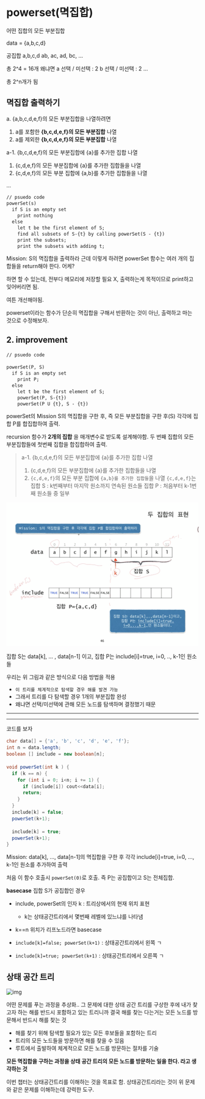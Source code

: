 # powerset(멱집합)

어떤 집합의 모든 부분집합

data = {a,b,c,d}

공집합
a,b,c,d
ab, ac, ad, bc,
...

총 2^4 = 16개
왜냐면
a 선택 / 미선택 : 2
b 선택 / 미선택 : 2
...

총 2^n개가 됨

## 멱집합 출력하기

a. {a,b,c,d,e,f}의 모든 부분집합을 나열하려면
  1. a를 포함한 __{b,c,d,e,f}의 모든 부분집합__ 나열
  2. a를 제외한 __{b,c,d,e,f}의 모든 부분집합__ 나열

a-1. {b,c,d,e,f}의 모든 부분집합에 {a}를 추가한 집합 나열
  1. {c,d,e,f}의 모든 부분집합에 {a}를 추가한 집합들을 나열
  2. {c,d,e,f}의 모든 부분 집합에 {a,b}를 추가한 집합들을 나열

...

```
// psuedo code
powerSet(s)
  if S is an empty set
    print nothing
  else
    let t be the first element of S;
    find all subsets of S-{t} by calling powerSet(S - {t})
    print the subsets;
    print the subsets with adding t;
```

Mission: S의 멱집합을 출력하라
근데 이렇게 하려면 powerSet 함수는 여러 개의 집합들을 return해야 한다. 어케?

하면 할 수 있는데,
전부다 메모리에 저장할 필요 X,
출력하는게 목적이므로 print하고 잊어버리면 됨.

여튼 개선해야됨.

powerset이라는 함수가 단순히 멱집합을 구해서 반환하는 것이 아닌, 출력하고 마는 것으로 수정해보자.

## 2. improvement

```
// psuedo code

powerSet(P, S)
  if S is an empty set
    print P;
  else 
    let t be the first element of S;
    powerSet(P, S-{t})
    powerSet(P U {t}, S - {t})
```

powerSet의 Mission
S의 멱집합을 구한 후, 즉 모든 부분집합을 구한 후(S) 각각에 집합 P를 합집합하여 출력.

recursion 함수가 __2개의 집합__ 을 매개변수로 받도록 설계해야함.
두 번째 집합의 모든 부분집합들에 첫번째 집합을 합집합하여 출력.

> a-1. {b,c,d,e,f}의 모든 부분집합에 {a}를 추가한 집합 나열
>    1. {c,d,e,f}의 모든 부분집합에 {a}를 추가한 집합들을 나열
>    2. `{c,d,e,f}`의 모든 부분 집합에 `{a,b}를 추가한 집합들`을 나열
> `{c,d,e,f}`는 집합 S : k번째부터 마지막 원소까지 연속된 원소들
> 집합 P : 처음부터 k-1번째 원소들 중 일부

![img](./img/1-7-1-recursion.png)

집합 S는 data[k], ... , data[n-1] 이고,
집합 P는 include[i]=true, i=0, .., k-1인 원소들

우리는 위 그림과 같은 방식으로 다음 방법을 적용
- `이 트리를 체계적으로 탐색할 경우 해를 발견 가능`
- 그래서 트리를 다 탐색할 경우 1개의 부분집합 완성
- 왜냐면 선택/미선택에 관해 모든 노드를 탐색하며 결정했기 때문

---
---

코드를 보자

```java
char data[] = {'a', 'b', 'c', 'd', 'e', 'f'};
int n = data.length;
boolean [] include = new boolean[n];

void powerSet(int k ) {
  if (k == n) {
    for (int i = 0; i<n; i += 1) {
      if (include[i]) cout<<data[i];
      return;
    }
  }
  include[k] = false;
  powerSet(k+1);

  include[k] = true;
  powerSet(k+1);
}
```

Mission: data[k], ..., data[n-1]의 멱집합을 구한 후 각각 include[i]=true, i=0, ..., k-1인 원소를 추가하여 출력

처음 이 함수 호출시 `powerSet(0)`로 호출. 즉 P는 공집합이고 S는 전체집합.

__basecase__
집합 S가 공집합인 경우


- include, powerSet의 인자 k : 트리상에서의 현재 위치 표현
  - k는 상태공간트리에서 몇번째 레벨에 있느냐를 나타냄
- k==n 위치가 리프노드라면 basecase

- `include[k]=false; powerSet(k+1)` : 상태공간트리에서 왼쪽 ㄱ
- `include[k]=true; powerSet(k+1)` : 상태공간트리에서 오른쪽 ㄱ


## 상태 공간 트리

![img]('./img/1-7-2-recursion.png)

어떤 문제를 푸는 과정을 추상화.. 그 문제에 대한 상태 공간 트리를 구상한 후에 
내가 찾고자 하는 해를 반드시 포함하고 있는 트리니까
결국 해를 찾는 다는거는 모든 노드를 방문해서 반드시 해를 찾는 것

- 해를 찾기 위해 탐색할 필요가 있는 모든 후보들을 포함하는 트리
- 트리의 모든 노드들을 방문하면 해를 찾을 수 있음
- 루트에서 출발하여 체계적으로 모든 노드를 방문하는 절차를 기술

__모든 멱집합을 구하는 과정을  상태 공간 트리의 모든 노드를 방문하는 일을 한다. 라고 생각하는 것__



이번 챕터는 상태공간트리를 이해하는 것을 목표로 함.
상태공간트리라는 것이 위 문제와 같은 문제를 이해하는데 강력한 도구.